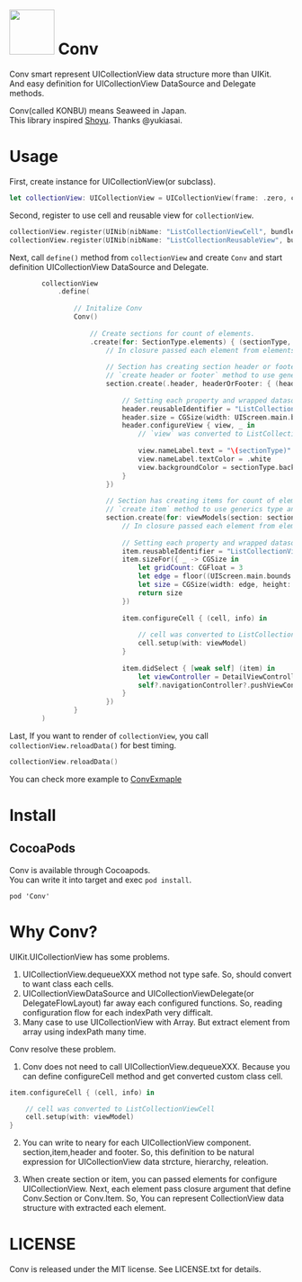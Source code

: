 # <img width="80px" src="https://user-images.githubusercontent.com/10897361/43182946-57c57d9a-901e-11e8-99ad-3d19664f5f6a.png"/> Conv

Conv smart represent UICollectionView data structure more than UIKit.  
And easy definition for UICollectionView DataSource and Delegate methods.  

Conv(called KONBU) means Seaweed in Japan.  
This library inspired [Shoyu](https://github.com/yukiasai/shoyu). Thanks @yukiasai.

# Usage
First, create instance for UICollectionView(or subclass).  

```swift
let collectionView: UICollectionView = UICollectionView(frame: .zero, collectionViewLayout: UICollectionViewFlowLayout())
```

Second, register to use cell and reusable view for `collectionView`.  

```swift
collectionView.register(UINib(nibName: "ListCollectionViewCell", bundle: nil), forCellWithReuseIdentifier: "ListCollectionViewCell")
collectionView.register(UINib(nibName: "ListCollectionReusableView", bundle: nil), forSupplementaryViewOfKind: UICollectionElementKindSectionHeader, withReuseIdentifier: "ListCollectionReusableView")
```

Next, call `define()` method from `collectionView` and create `Conv` and start definition UICollectionView DataSource and Delegate.  

```swift
        collectionView
            .define(
                
                // Initalize Conv
                Conv()
                    
                    // Create sections for count of elements.
                    .create(for: SectionType.elements) { (sectionType, section) in
                        // In closure passed each element from elements and configuration for section.
                        
                        // Section has creating section header or footer method.
                        // `create header or footer` method to use generics and convert automaticary each datasource and delegate method.(e.g SectionHeaderFooter<ListCollectionReusableView>)
                        section.create(.header, headerOrFooter: { (header: SectionHeaderFooter<ListCollectionReusableView>) in
                            
                            // Setting each property and wrapped datasource or delegate method
                            header.reusableIdentifier = "ListCollectionReusableView"
                            header.size = CGSize(width: UIScreen.main.bounds.width, height: 50)
                            header.configureView { view, _ in
                                // `view` was converted to ListCollectionReusableView
                                
                                view.nameLabel.text = "\(sectionType)".uppercased()
                                view.nameLabel.textColor = .white
                                view.backgroundColor = sectionType.backgroundColor
                            }
                        })
                        
                        // Section has creating items for count of elements.
                        // `create item` method to use generics type and convert automaticary to each datasource and delegate method. (e.g Item<ListCollectionViewCell>)
                        section.create(for: viewModels(section: sectionType), items: { (viewModel, item: Item<ListCollectionViewCell>) in
                            // In closure passed each element from elements and configuration for section.
                            
                            // Setting each property and wrapped datasource or delegate method
                            item.reusableIdentifier = "ListCollectionViewCell"
                            item.sizeFor({ _ -> CGSize in
                                let gridCount: CGFloat = 3
                                let edge = floor((UIScreen.main.bounds.width - (gridCount - 1)) / gridCount)
                                let size = CGSize(width: edge, height: edge)
                                return size
                            })
                            
                            item.configureCell { (cell, info) in
                                
                                // cell was converted to ListCollectionViewCell
                                cell.setup(with: viewModel)
                            }
                            
                            item.didSelect { [weak self] (item) in
                                let viewController = DetailViewController(imageName: viewModel.imageName)
                                self?.navigationController?.pushViewController(viewController, animated: true)
                            }
                        })
                }
        )
```

Last, If you want to render of `collectionView`, you call `collectionView.reloadData()` for best timing.  

```swift
collectionView.reloadData()
```

You can check more example to [ConvExmaple](https://github.com/bannzai/Conv/tree/master/ConvExample/)  

# Install
## CocoaPods
Conv is available through Cocoapods.  
You can write it into target and exec `pod install`.

```
pod 'Conv'
```



# Why Conv?
UIKit.UICollectionView has some problems.

1. UICollectionView.dequeueXXX method not type safe. So, should convert to want class each cells. 
2. UICollectionViewDataSource and UICollectionViewDelegate(or DelegateFlowLayout) far away each configured functions. So, reading configuration flow for each indexPath very difficalt.
3. Many case to use UICollectionView with Array. But extract element from array using indexPath many time.

Conv resolve these problem.
1. Conv does not need to call UICollectionView.dequeueXXX. Because you can define configureCell method and get converted custom class cell. 

```swift
item.configureCell { (cell, info) in

    // cell was converted to ListCollectionViewCell
    cell.setup(with: viewModel)
}
```

2. You can write to neary for each UICollectionView component. section,item,header and footer.
So, this definition to be natural expression for UICollectionView data strcture, hierarchy, releation.

3. When create section or item, you can passed elements for configure UICollectionView.
Next, each element pass closure argument that define Conv.Section or Conv.Item.
So, You can represent CollectionView data structure with extracted each element.

# LICENSE
Conv is released under the MIT license. See LICENSE.txt for details.


